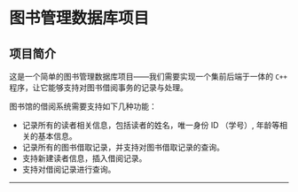 # 图书管理数据库项目

## 项目简介

这是一个简单的图书管理数据库项目——我们需要实现一个集前后端于一体的 `C++` 程序，让它能够支持对图书借阅事务的记录与处理。

图书馆的借阅系统需要支持如下几种功能：

- 记录所有的读者相关信息，包括读者的姓名，唯一身份 ID （学号）, 年龄等相关的基本信息。
- 记录所有的图书借取记录，并支持对图书借取记录的查询。
- 支持新建读者信息，插入借阅记录。
- 支持对借阅记录进行查询。

---

